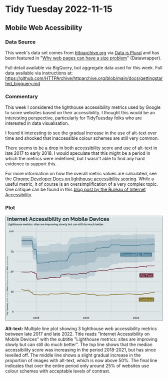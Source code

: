 # Tidy Tuesday 2022-11-15

## Mobile Web Acessibility

### Data Source

This week's data set comes from [httparchive.org](https://httparchive.org/reports/loading-speed?start=earliest&end=latest&view=list) via [Data is Plural](https://www.data-is-plural.com/archive/2022-11-02-edition/) and has been featured in "[Why web pages can have a size problem](https://blog.datawrapper.de/why-web-pages-can-have-a-size-problem/)" (Datawrapper).

Full detail available via BigQuery, but aggregate data used for this week. Full data available via instructions at: <https://github.com/HTTPArchive/httparchive.org/blob/main/docs/gettingstarted_bigquery.md>

### Commentary

This week I considered the lighthouse accessibility metrics used by Google to score websites based on their accessibility. I thought this would be an interesting perspective, particularly for TidyTuesday folks who are interested in data visualisation.

I found it interesting to see the gradual increase in the use of alt-text over time and shocked that inaccessible colour schemes are still very common. 

There seems to be a drop in both accessibility score and use of alt-text in late 2017 to early 2018. I would speculate that this might be a period in which the metrics were redefined, but I wasn't able to find any hard evidence to support this. 

For more information on how the overall metric values are calculated, see the [Chrome Developer Docs on lighthouse accessibility scoring](https://developer.chrome.com/docs/lighthouse/accessibility/scoring/). While a useful metric, it of course is an oversimplification of a very complex topic. One critique can be found in this [blog post by the Bureau of Internet Accessibility](https://www.boia.org/blog/googles-lighthouse-accessibility-tests-are-helpful-but-not-perfect).

### Plot 

![](2022-11-15_mobile-web-accessibility.png)

**Alt-text:** Multiple line plot showing 3 lighthouse web accessibility metrics between late 2017 and late 2022. Title reads "Internet Accessibility on Mobile Devices" with the subtitle "Lighthouse metrics: sites are improving slowly but can still do much better". The top line shows that the median accessibility score was increasing in the period 2018-2021, but has since levelled off. The middle line shows a slight gradual increase in the proportion of images with alt-text, which is now above 50%. The final line indicates that over the entire period only around 25% of websites use colour schemes with acceptable levels of contrast. 
